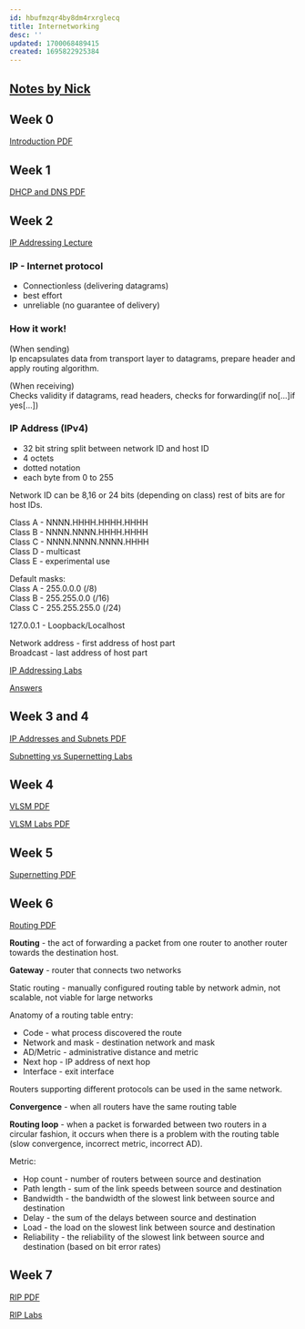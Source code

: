 ```yaml
---
id: hbufmzqr4by8dm4rxrglecq
title: Internetworking
desc: ''
updated: 1700068489415
created: 1695822925384
---
```


## [Notes by Nick](https://drive.google.com/drive/folders/1dK7et2KKT6VIE0k5FNf3iU33vphMX413)

## Week 0
[Introduction PDF](/Internetworking/Week%200%20-%20Introduction.pdf)

## Week 1
[DHCP and DNS PDF](/Internetworking/Week%201%20-%20DHCP%20and%20DNS.pdf)

## Week 2
[IP Addressing Lecture](/Internetworking/Week%201%20-%20IP%20Addressing.pdf)

### IP - Internet protocol
* Connectionless (delivering datagrams)
* best effort
* unreliable (no guarantee of delivery)

### How it work!
(When sending)  
Ip encapsulates data from transport layer to datagrams, prepare header and apply routing algorithm.

(When receiving)  
Checks validity if datagrams, read headers, checks for forwarding(if no[...]if yes[...])

### IP Address (IPv4)
* 32 bit string split between network ID and host ID
* 4 octets
* dotted notation
* each byte from 0 to 255

Network ID can be 8,16 or 24 bits (depending on class) rest of bits are for host IDs.

Class A - NNNN.HHHH.HHHH.HHHH  
Class B - NNNN.NNNN.HHHH.HHHH  
Class C - NNNN.NNNN.NNNN.HHHH  
Class D - multicast  
Class E - experimental use

Default masks:  
Class A - 255.0.0.0 (/8)  
Class B - 255.255.0.0 (/16)  
Class C - 255.255.255.0 (/24)  

127.0.0.1 - Loopback/Localhost

Network address - first address of host part  
Broadcast - last address of host part

[IP Addressing Labs](/Internetworking/Week%202%20-%20IP%20Addressing%20Labs.pdf)

[Answers](/Internetworking/Week%202%20-%20IP%20Addressing%20Labs%20Answers.pdf)

## Week 3 and 4

[IP Addresses and Subnets PDF](/Internetworking/Week%203%20-%20IP%20Addresses%20and%20Subnets.pdf)

[Subnetting vs Supernetting Labs](/Internetworking/Week%203%20-%20Subnetting%20vs%20Supernetting%20Labs.pdf)

## Week 4

[VLSM PDF](/Internetworking/Week%204%20-%20Subnets%20VLSM.pdf)

[VLSM Labs PDF](/Internetworking/Week%204%20-%20VLSM%20Labs.pdf)

## Week 5

[Supernetting PDF](/Internetworking/Week%205%20-%20Supernetting.pdf)

## Week 6

[Routing PDF](/Internetworking/Week%206%20-%20Routing.pdf)

**Routing** - the act of forwarding a packet from one router to another router towards the destination host.

**Gateway** - router that connects two networks

Static routing - manually configured routing table by network admin, not scalable, not viable for large networks

Anatomy of a routing table entry:
* Code - what process discovered the route
* Network and mask - destination network and mask
* AD/Metric - administrative distance and metric
* Next hop - IP address of next hop
* Interface - exit interface

Routers supporting different protocols can be used in the same network.

**Convergence** - when all routers have the same routing table

**Routing loop** - when a packet is forwarded between two routers in a circular fashion, it occurs when there is a problem with the routing table (slow convergence, incorrect metric, incorrect AD).

Metric:
* Hop count - number of routers between source and destination
* Path length - sum of the link speeds between source and destination
* Bandwidth - the bandwidth of the slowest link between source and destination
* Delay - the sum of the delays between source and destination
* Load - the load on the slowest link between source and destination
* Reliability - the reliability of the slowest link between source and destination (based on bit error rates)

## Week 7

[RIP PDF](/Internetworking/Week%207%20-%20RIP.pdf)

[RIP Labs](/Internetworking/Week%207%20-%20RIP%20Labs.pdf)

